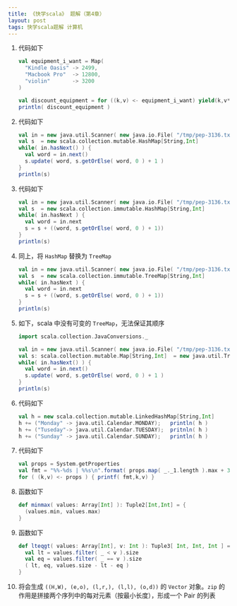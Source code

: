 ```yaml
---
title: 《快学scala》 题解（第4章）
layout: post
tags: 快学scala题解 计算机
---
```


1. 代码如下

   ```scala
   val equipment_i_want = Map(
     "Kindle Oasis" -> 2499,
	 "Macbook Pro"  -> 12800,
	 "violin"       -> 3200
   )
   
   val discount_equipment = for ((k,v) <- equipment_i_want) yield(k,v*.9)
   println( discount_equipment )
   ```
   
2. 代码如下

   ```scala
   val in = new java.util.Scanner( new java.io.File( "/tmp/pep-3136.txt" ) )
   val s  = new scala.collection.mutable.HashMap[String,Int]
   while( in.hasNext() ) {
     val word = in.next()
	 s.update( word, s.getOrElse( word, 0 ) + 1 )
   }
   println(s)
   ```
   
3. 代码如下

   ```scala
   val in = new java.util.Scanner( new java.io.File( "/tmp/pep-3136.txt" ) )
   val s  = new scala.collection.immutable.HashMap[String,Int]
   while( in.hasNext ) {
     val word = in.next
	 s = s + ((word, s.getOrElse( word, 0 ) + 1))
   }
   println(s)
   ```
   
4. 同上，将 `HashMap` 替换为 `TreeMap`

   ```scala
   val in = new java.util.Scanner( new java.io.File( "/tmp/pep-3136.txt" ) )
   val s  = new scala.collection.immutable.TreeMap[String,Int]
   while( in.hasNext ) {
     val word = in.next
	 s = s + ((word, s.getOrElse( word, 0 ) + 1))
   }
   println(s)
   ```

5. 如下，scala 中没有可变的 `TreeMap`，无法保证其顺序

   ```scala
   import scala.collection.JavaConversions._
   
   val in = new java.util.Scanner( new java.io.File( "/tmp/pep-3136.txt" ) )
   val s: scala.collection.mutable.Map[String,Int]  = new java.util.TreeMap[String,Int]
   while( in.hasNext() ) {
     val word = in.next()
	 s.update( word, s.getOrElse( word, 0 ) + 1 )
   }
   println(s)
   ```

6. 代码如下

   ```scala
   val h = new scala.collection.mutable.LinkedHashMap[String,Int]
   h += ("Monday" -> java.util.Calendar.MONDAY);   println( h )
   h += ("Tuseday"-> java.util.Calendar.TUESDAY);  pritnln( h )
   h += ("Sunday" -> java.util.Calendar.SUNDAY);   println( h )
   ```
   
7. 代码如下

   ```scala
   val props = System.getProperties
   val fmt = "%%-%ds | %%s\n".format( props.map( _._1.length ).max + 3 )
   for ( (k,v) <- props ) { printf( fmt,k,v) }
   ```
   
8. 函数如下

   ```scala
   def minmax( values: Array[Int] ): Tuple2[Int,Int] = {
     (values.min, values.max)
   }
   ```
   
9. 函数如下

   ```scala
   def lteqgt( values: Array[Int], v: Int ): Tuple3[ Int, Int, Int ] = {
     val lt = values.filter( _ < v ).size
	 val eq = values.filter( _ == v ).size
	 ( lt, eq, values.size - lt - eq )
   }
   ```
   
10. 将会生成 `((H,W), (e,o), (l,r,), (l,l), (o,d))` 的 `Vector` 对象。`zip` 的作用是拼接两个序列中的每对元素（按最小长度），形成一个 Pair 的列表
